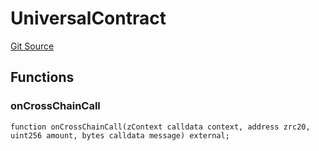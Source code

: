 # UniversalContract
[Git Source](https://github.com/zeta-chain/protocol-contracts/blob/90ee283538f7f481339e056dd409e3957361cddd/contracts/zevm/interfaces/UniversalContract.sol)


## Functions
### onCrossChainCall


```solidity
function onCrossChainCall(zContext calldata context, address zrc20, uint256 amount, bytes calldata message) external;
```

